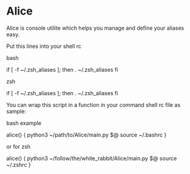 # Alice
Alice is console utilite which helps you manage and define your aliases easy.


Put this lines into your shell rc


bash

if [ -f ~/.zsh_aliases ]; then
    . ~/.zsh_aliases
fi


zsh

if [ -f ~/.zsh_aliases ]; then
    . ~/.zsh_aliases
fi

You can wrap this script in a function in your command shell rc file as sample:


bash example


alice() {
    python3 ~/path/to/Alice/main.py $@
    source ~/.bashrc
}

or for zsh

alice() {
    python3 ~/follow/the/white_rabbit/Alice/main.py $@
    source ~/.zshrc
}